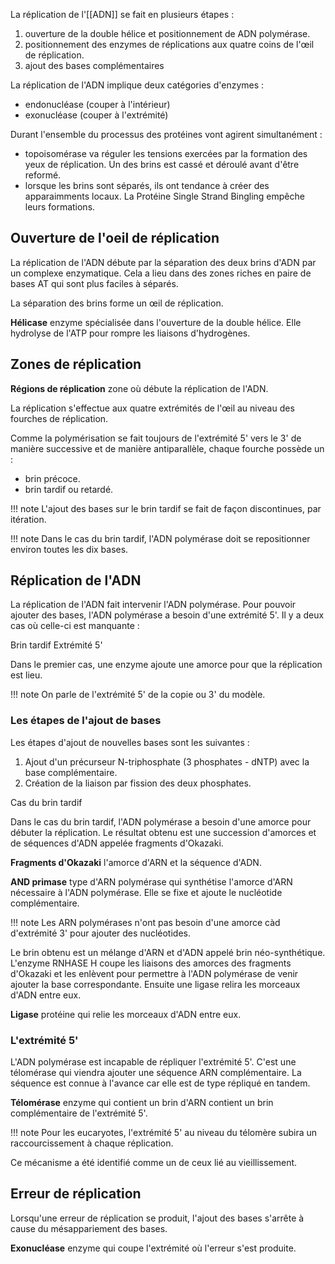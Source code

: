 La réplication de l'[[ADN]] se fait en plusieurs étapes :

1. ouverture de la double hélice et positionnement de ADN polymérase.
2. positionnement des enzymes de réplications aux quatre coins de l'œil de réplication.
3. ajout des bases complémentaires

La réplication de l'ADN implique deux catégories d'enzymes :

* endonucléase (couper à l'intérieur)
* exonucléase (couper à l'extrémité)

Durant l'ensemble du processus des protéines vont agirent simultanément :

* topoisomérase va réguler les tensions exercées par la formation des yeux de réplication. Un des brins est cassé et déroulé avant d'être reformé.
* lorsque les brins sont séparés, ils ont tendance à créer des apparaimments locaux. La Protéine Single Strand Bingling empêche leurs formations.
## Ouverture de l'oeil de réplication

La réplication de l'ADN débute par la séparation des deux brins d'ADN par un complexe enzymatique. Cela a lieu dans des zones riches en paire de bases AT qui sont plus faciles à séparés.

La séparation des brins forme un œil de réplication.

__Hélicase__ enzyme spécialisée dans l'ouverture de la double hélice. Elle hydrolyse de l'ATP pour rompre les liaisons d'hydrogènes.
## Zones de réplication

__Régions de réplication__ zone où débute la réplication de l'ADN.

La réplication s'effectue aux quatre extrémités de l'œil au niveau des fourches de réplication.

Comme la polymérisation se fait toujours de l'extrémité 5' vers le 3' de manière successive et de manière antiparallèle, chaque fourche possède un :

* brin précoce.
* brin tardif ou retardé.

!!! note
    L'ajout des bases sur le brin tardif se fait de façon discontinues, par itération.

!!! note
    Dans le cas du brin tardif, l'ADN polymérase doit se repositionner environ toutes les dix bases.
## Réplication de l'ADN

La réplication de l'ADN fait intervenir l'ADN polymérase. Pour pouvoir ajouter des bases, l'ADN polymérase a besoin d'une extrémité 5'. Il y a deux cas où celle-ci est manquante :

Brin tardif
Extrémité 5'

Dans le premier cas, une enzyme ajoute une amorce pour que la réplication est lieu.

!!! note
    On parle de l'extrémité 5' de la copie ou 3' du modèle.

### Les étapes de l'ajout de bases

Les étapes d'ajout de nouvelles bases sont les suivantes :

1. Ajout d'un précurseur N-triphosphate (3 phosphates - dNTP) avec la base complémentaire.
2. Création de la liaison par fission des deux phosphates.

Cas du brin tardif

Dans le cas du brin tardif, l'ADN polymérase a besoin d'une amorce pour débuter la réplication. Le résultat obtenu est une succession d'amorces et de séquences d'ADN appelée fragments d'Okazaki.

__Fragments d'Okazaki__ l'amorce d'ARN et la séquence d'ADN.

__AND primase__ type d'ARN polymérase qui synthétise l'amorce d'ARN nécessaire à l'ADN polymérase. Elle se fixe et ajoute le nucléotide complémentaire.

!!! note 
    Les ARN polymérases n'ont pas besoin d'une amorce càd d'extrémité 3' pour ajouter des nucléotides.

Le brin obtenu est un mélange d'ARN et d'ADN appelé brin néo-synthétique. L'enzyme RNHASE H coupe les liaisons des amorces des fragments d'Okazaki et les enlèvent pour permettre à l'ADN polymérase de venir ajouter la base correspondante. Ensuite une ligase relira les morceaux d'ADN entre eux.

__Ligase__ protéine qui relie les morceaux d'ADN entre eux.
### L'extrémité 5'

L'ADN polymérase est incapable de répliquer l'extrémité 5'. C'est une télomérase qui viendra ajouter une séquence ARN complémentaire. La séquence est connue à l'avance car elle est de type répliqué en tandem.

__Télomérase__ enzyme qui contient un brin d'ARN contient un brin complémentaire de l'extrémité 5'.

!!! note
    Pour les eucaryotes, l'extrémité 5' au niveau du télomère subira un raccourcissement à chaque réplication.

Ce mécanisme a été identifié comme un de ceux lié au vieillissement.
## Erreur de réplication

Lorsqu'une erreur de réplication se produit, l'ajout des bases s'arrête à cause du mésappariement des bases.

__Exonucléase__ enzyme qui coupe l'extrémité où l'erreur s'est produite.
